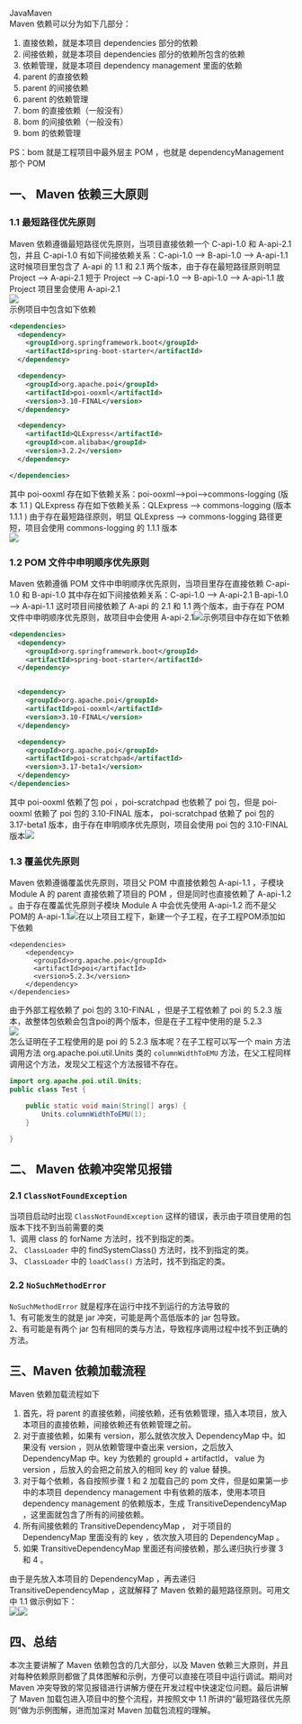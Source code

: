 JavaMaven<br />Maven 依赖可以分为如下几部分：

1. 直接依赖，就是本项目 dependencies 部分的依赖
2. 间接依赖，就是本项目 dependencies 部分的依赖所包含的依赖
3. 依赖管理，就是本项目 dependency management 里面的依赖
4. parent 的直接依赖
5. parent 的间接依赖
6. parent 的依赖管理
7. bom 的直接依赖（一般没有）
8. bom 的间接依赖（一般没有）
9. bom 的依赖管理

PS：bom 就是工程项目中最外层主 POM ，也就是 dependencyManagement 那个 POM
<a name="ILbcQ"></a>
## 一、 Maven 依赖三大原则
<a name="NxQ7n"></a>
### 1.1 最短路径优先原则
Maven 依赖遵循最短路径优先原则，当项目直接依赖一个 C-api-1.0 和 A-api-2.1 包，并且 C-api-1.0 有如下间接依赖关系：C-api-1.0 —> B-api-1.0 —> A-api-1.1 这时候项目里包含了 A-api 的 1.1 和 2.1 两个版本，由于存在最短路径原则明显 Project —> A-api-2.1 短于 Project —> C-api-1.0 —> B-api-1.0 —> A-api-1.1 故 Project 项目里会使用 A-api-2.1<br />![](https://cdn.nlark.com/yuque/0/2023/png/396745/1693284207530-eb4edc6c-3b4a-4019-b19e-a2c8d7cdb4e2.png#averageHue=%23f2f28a&clientId=u6e513954-c3a4-4&from=paste&id=u2f6c210d&originHeight=1218&originWidth=1004&originalType=url&ratio=2.5&rotation=0&showTitle=false&status=done&style=none&taskId=u54758cd0-0cfb-457b-baa7-db4164616df&title=)<br />示例项目中包含如下依赖
```xml
<dependencies>
  <dependency>
    <groupId>org.springframework.boot</groupId>
    <artifactId>spring-boot-starter</artifactId>
  </dependency>

  <dependency>
    <groupId>org.apache.poi</groupId>
    <artifactId>poi-ooxml</artifactId>
    <version>3.10-FINAL</version>
  </dependency>

  <dependency>
    <artifactId>QLExpress</artifactId>
    <groupId>com.alibaba</groupId>
    <version>3.2.2</version>
  </dependency>

</dependencies>
```
其中 poi-ooxml 存在如下依赖关系：poi-ooxml-->poi-->commons-logging (版本 1.1 ) QLExpress 存在如下依赖关系：QLExpress —> commons-logging (版本 1.1.1 ) 由于存在最短路径原则，明显 QLExpress —> commons-logging 路径更短，项目会使用 commons-logging 的 1.1.1 版本<br />![](https://cdn.nlark.com/yuque/0/2023/png/396745/1693284207554-6c0a477d-1c38-4ace-9f2e-7a3398e54221.png#averageHue=%2345484a&clientId=u6e513954-c3a4-4&from=paste&id=ua06bbb42&originHeight=322&originWidth=427&originalType=url&ratio=2.5&rotation=0&showTitle=false&status=done&style=none&taskId=u89b5320e-ac80-44c6-adb1-c1b42fb9a3a&title=)
<a name="VlBny"></a>
### 1.2 POM 文件中申明顺序优先原则
Maven 依赖遵循 POM 文件中申明顺序优先原则，当项目里存在直接依赖 C-api-1.0 和 B-api-1.0 其中存在如下间接依赖关系：C-api-1.0 —> A-api-2.1 B-api-1.0 —> A-api-1.1 这时项目间接依赖了 A-api 的 2.1 和 1.1 两个版本，由于存在 POM 文件中申明顺序优先原则，故项目中会使用 A-api-2.1![](https://cdn.nlark.com/yuque/0/2023/png/396745/1693284207518-7354b81b-6152-4db0-a959-0c10e9b6b55d.png#averageHue=%23f3f38a&clientId=u6e513954-c3a4-4&from=paste&id=ufa9915e7&originHeight=1104&originWidth=952&originalType=url&ratio=2.5&rotation=0&showTitle=false&status=done&style=none&taskId=u2fd868c4-7093-402c-8017-024e7013cae&title=)示例项目中存在如下依赖
```xml
<dependencies>
  <dependency>
    <groupId>org.springframework.boot</groupId>
    <artifactId>spring-boot-starter</artifactId>
  </dependency>


  <dependency>
    <groupId>org.apache.poi</groupId>
    <artifactId>poi-ooxml</artifactId>
    <version>3.10-FINAL</version>
  </dependency>

  <dependency>
    <groupId>org.apache.poi</groupId>
    <artifactId>poi-scratchpad</artifactId>
    <version>3.17-beta1</version>
  </dependency>
</dependencies>
```
其中 poi-ooxml 依赖了包 poi ，poi-scratchpad 也依赖了 poi 包，但是 poi-ooxml 依赖了 poi 包的 3.10-FINAL 版本， poi-scratchpad 依赖了 poi 包的 3.17-beta1 版本，由于存在申明顺序优先原则，项目会使用 poi 包的 3.10-FINAL 版本![](https://cdn.nlark.com/yuque/0/2023/png/396745/1693284207529-0650f4fc-bc7f-4984-9ae9-d24d95f430e0.png#averageHue=%23434648&clientId=u6e513954-c3a4-4&from=paste&id=ua3a2df91&originHeight=287&originWidth=529&originalType=url&ratio=2.5&rotation=0&showTitle=false&status=done&style=none&taskId=u26300818-3d45-4b75-af26-76803f4e1bc&title=)
<a name="o6LHK"></a>
### 1.3 覆盖优先原则
Maven 依赖遵循覆盖优先原则，项目父 POM 中直接依赖包 A-api-1.1 ，子模块 Module A 的 parent 直接依赖了项目的 POM ，但是同时也直接依赖了 A-api-1.2 。由于存在覆盖优先原则子模块 Module A 中会优先使用 A-api-1.2 而不是父POM的 A-api-1.1![](https://cdn.nlark.com/yuque/0/2023/png/396745/1693284207490-ac06d2a9-c841-4234-a2cd-58b47a56d779.png#averageHue=%23f8f88d&clientId=u6e513954-c3a4-4&from=paste&id=u6b2fd815&originHeight=916&originWidth=996&originalType=url&ratio=2.5&rotation=0&showTitle=false&status=done&style=none&taskId=u2215312b-f2bc-4b4d-9353-383b3719f9b&title=)在以上项目工程下，新建一个子工程，在子工程POM添加如下依赖
```
<dependencies>
    <dependency>
      <groupId>org.apache.poi</groupId>
      <artifactId>poi</artifactId>
      <version>5.2.3</version>
    </dependency>
</dependencies>
```
由于外部工程依赖了 poi 包的 3.10-FINAL ，但是子工程依赖了 poi 的 5.2.3 版本，故整体包依赖会包含poi的两个版本，但是在子工程中使用的是 5.2.3<br />![](https://cdn.nlark.com/yuque/0/2023/png/396745/1693284208297-38d8d35d-a677-411d-95b2-c8effd8bd038.png#averageHue=%23444749&clientId=u6e513954-c3a4-4&from=paste&id=uca5eb4c5&originHeight=381&originWidth=464&originalType=url&ratio=2.5&rotation=0&showTitle=false&status=done&style=none&taskId=u4a5f42d9-eaed-4cb3-842d-bb7c7e6bec3&title=)<br />怎么证明在子工程使用的是 poi 的 5.2.3 版本呢？在子工程可以写一个 main 方法调用方法 org.apache.poi.util.Units 类的 `columnWidthToEMU` 方法，在父工程同样调用这个方法，发现父工程这个方法报错不存在。
```java
import org.apache.poi.util.Units;
public class Test {

    public static void main(String[] args) {
        Units.columnWidthToEMU(1);
    }

}
```
<a name="iF9WF"></a>
## 二、 Maven 依赖冲突常见报错
<a name="LChV9"></a>
### 2.1 `ClassNotFoundException`
当项目启动时出现 `ClassNotFoundException` 这样的错误，表示由于项目使用的包版本下找不到当前需要的类 <br />1、调用 class 的 forName 方法时，找不到指定的类。<br />2、 `ClassLoader` 中的 findSystemClass() 方法时，找不到指定的类。<br />3、 `ClassLoader` 中的 `loadClass()` 方法时，找不到指定的类。
<a name="PJy6I"></a>
### 2.2 `NoSuchMethodError`
`NoSuchMethodError` 就是程序在运行中找不到运行的方法导致的 <br />1、有可能发生的就是 jar 冲突，可能是两个高低版本的 jar 包导致。<br />2、有可能是有两个 jar 包有相同的类与方法，导致程序调用过程中找不到正确的方法。
<a name="W7kPI"></a>
## 三、Maven 依赖加载流程
Maven 依赖加载流程如下

1. 首先，将 parent 的直接依赖，间接依赖，还有依赖管理，插入本项目，放入本项目的直接依赖，间接依赖还有依赖管理之前。
2. 对于直接依赖，如果有 version，那么就依次放入 DependencyMap 中。如果没有 version ，则从依赖管理中查出来 version，之后放入 DependencyMap 中。key 为依赖的 groupId + artifactId， value 为 version ，后放入的会把之前放入的相同 key 的 value 替换。
3. 对于每个依赖，各自按照步骤 1 和 2 加载自己的 pom 文件，但是如果第一步中的本项目 dependency management 中有依赖的版本，使用本项目 dependency management 的依赖版本，生成 TransitiveDependencyMap ，这里面就包含了所有的间接依赖。
4. 所有间接依赖的 TransitiveDependencyMap ， 对于项目的 DependencyMap 里面没有的 key ，依次放入项目的 DependencyMap 。
5. 如果 TransitiveDependencyMap 里面还有间接依赖，那么递归执行步骤 3 和 4 。

由于是先放入本项目的 DependencyMap ，再去递归 TransitiveDependencyMap ，这就解释了 Maven 依赖的最短路径原则。可用文中 1.1 做示例如下：<br />![](https://cdn.nlark.com/yuque/0/2023/png/396745/1693284208435-61a29e04-4a7f-4ba3-a791-cf774f03fd53.png#averageHue=%23fafafa&clientId=u6e513954-c3a4-4&from=paste&id=u95b3aa27&originHeight=1173&originWidth=1080&originalType=url&ratio=2.5&rotation=0&showTitle=false&status=done&style=none&taskId=u4782a8ed-ba4c-4141-8564-d5c0a15dc28&title=)![](https://cdn.nlark.com/yuque/0/2023/png/396745/1693284208459-39e999e8-273f-443f-a1fc-097e3394dea4.png#averageHue=%23fafafa&clientId=u6e513954-c3a4-4&from=paste&id=ud8420e12&originHeight=1106&originWidth=1080&originalType=url&ratio=2.5&rotation=0&showTitle=false&status=done&style=none&taskId=u60242e99-7aa2-499d-b08d-5747fc1c077&title=)
<a name="BB8Gz"></a>
## 四、总结
本次主要讲解了 Maven 依赖包含的几大部分，以及 Maven 依赖三大原则，并且对每种依赖原则都做了具体图解和示例，方便可以直接在项目中运行调试。期间对 Maven 冲突导致的常见报错进行讲解方便在开发过程中快速定位问题。最后讲解了 Maven 加载包进入项目中的整个流程，并按照文中 1.1 所讲的“最短路径优先原则“做为示例图解，进而加深对 Maven 加载包流程的理解。
